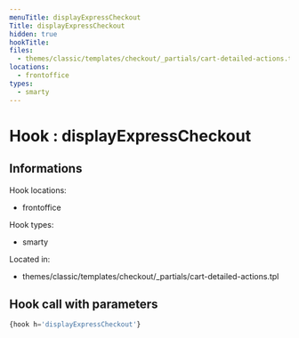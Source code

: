 ```yaml
---
menuTitle: displayExpressCheckout
Title: displayExpressCheckout
hidden: true
hookTitle: 
files:
  - themes/classic/templates/checkout/_partials/cart-detailed-actions.tpl
locations:
  - frontoffice
types:
  - smarty
---
```


# Hook : displayExpressCheckout

## Informations

Hook locations: 
  - frontoffice

Hook types: 
  - smarty

Located in: 
  - themes/classic/templates/checkout/_partials/cart-detailed-actions.tpl

## Hook call with parameters

```php
{hook h='displayExpressCheckout'}
```